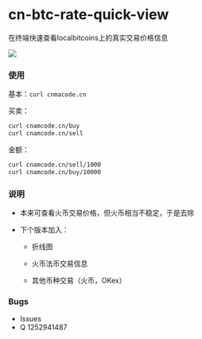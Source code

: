 # cn-btc-rate-quick-view
在终端快速查看localbitcoins上的真实交易价格信息

![](https://ws3.sinaimg.cn/large/006tKfTcly1fq4jniplgoj30kh0kjgpd.jpg)

### 使用

基本：`curl cnmacode.cn`

买卖：

```bash
curl cnamcode.cn/buy
curl cnamcode.cn/sell
```

金额：

```bash
curl cnamcode.cn/sell/1000
curl cnamcode.cn/buy/10000
```

### 说明

* 本来可查看火币交易价格，但火币相当不稳定，于是去除

* 下个版本加入：

    * 折线图

    * 火币法币交易信息

    * 其他币种交易（火币，OKex）

### Bugs
* Issues
* Q 1252941487


